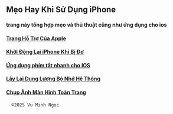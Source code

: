 
## Mẹo Hay Khi Sử Dụng iPhone

#### trang này tổng hợp mẹo và thủ thuật cũng như ứng dụng cho ios


#### [Trang Hỗ Trợ Của Apple](https://support.apple.com/vi-vn/docs)

#### [Khởi Động Lại iPhone Khi Bị Đơ](https://support.apple.com/vi-vn/guide/iphone/iph8903c3ee6/18.0/ios/18.0)

#### [Ứng dụng phím tắt nhanh cho IOS](https://github.com/vuminhngocpt/App-ho-tro-nguoi-khiem-thi)

#### [Lấy Lại Dụng Lượng Bộ Nhớ Hệ Thống](https://github.com/vuminhngocpt/laylaidungluongios)

#### [Chụp Ảnh Màn Hình Toàn Trang](https://github.com/vuminhngocpt/chupabhmanhinhos)

      ©️2025 Vu Minh Ngoc
